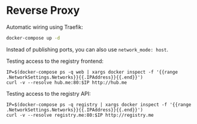 # Reverse Proxy

Automatic wiring using Traefik:

```bash
docker-compose up -d
```

Instead of publishing ports, you can also use `network_mode: host`.

Testing access to the registry frontend:

```
IP=$(docker-compose ps -q web | xargs docker inspect -f '{{range .NetworkSettings.Networks}}{{.IPAddress}}{{.end}}')
curl -v --resolve hub.me:80:$IP http://hub.me
```

Testing access to the registry API:

```
IP=$(docker-compose ps -q registry | xargs docker inspect -f '{{range .NetworkSettings.Networks}}{{.IPAddress}}{{.end}}')
curl -v --resolve registry.me:80:$IP http://registry.me
```